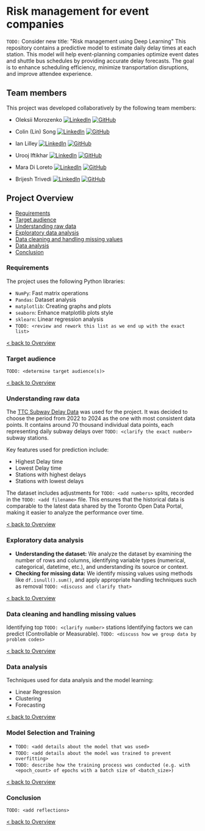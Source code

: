 # Risk management for event companies
`TODO:` Consider new title: "Risk management using Deep Learning"
This repository contains a predictive model to estimate daily delay times at each station.
This model will help event-planning companies optimize event dates and shuttle bus schedules by providing accurate delay forecasts.
The goal is to enhance scheduling efficiency, minimize transportation disruptions, and improve attendee experience.

## Team members

This project was developed collaboratively by the following team members:  
-   Oleksii Morozenko [![LinkedIn](https://icons.iconarchive.com/icons/limav/flat-gradient-social/32/Linkedin-icon.png)](https://www.linkedin.com/in/oleksii-morozenko) [![GitHub](https://icons.iconarchive.com/icons/pictogrammers/material/32/github-icon.png)](https://github.com/oleksiimorozenko)
    
-   Colin (Lin) Song [![LinkedIn](https://icons.iconarchive.com/icons/limav/flat-gradient-social/32/Linkedin-icon.png)](https://www.linkedin.com/in/colin（lin）-song-msc-8a5b8611b) [![GitHub](https://icons.iconarchive.com/icons/pictogrammers/material/32/github-icon.png)](https://github.com/colsong)

    
-   Ian Lilley [![LinkedIn](https://icons.iconarchive.com/icons/limav/flat-gradient-social/32/Linkedin-icon.png)](https://www.linkedin.com/in/ian-lilley) [![GitHub](https://icons.iconarchive.com/icons/pictogrammers/material/32/github-icon.png)](https://github.com/ian-lilley)

    
-   Urooj Iftikhar [![LinkedIn](https://icons.iconarchive.com/icons/limav/flat-gradient-social/32/Linkedin-icon.png)](https://www.linkedin.com/in/urooj-fatima-iftikhar) [![GitHub](https://icons.iconarchive.com/icons/pictogrammers/material/32/github-icon.png)](https://github.com/Urooj1607)
    
-   Mara Di Loreto  [![LinkedIn](https://icons.iconarchive.com/icons/limav/flat-gradient-social/32/Linkedin-icon.png)](https://www.linkedin.com/in/maradiloreto) [![GitHub](https://icons.iconarchive.com/icons/pictogrammers/material/32/github-icon.png)](https://github.com/maradiloreto)
    
-   Brijesh Trivedi  [![LinkedIn](https://icons.iconarchive.com/icons/limav/flat-gradient-social/32/Linkedin-icon.png)](https://www.linkedin.com/in/brijesh-trivedi-70273830b) [![GitHub](https://icons.iconarchive.com/icons/pictogrammers/material/32/github-icon.png)](https://github.com/brtivedi5)

## <a id="project-overview"></a>Project Overview
- [Requirements](#requirements)
- [Target audience](#target-audience)
- [Understanding raw data](#understanding-raw-data)
- [Exploratory data analysis](#exploratory-data-analysis)
- [Data cleaning and handling missing values](#data-cleaning-and-handling-missing-values)
- [Data analysis](#data-analysis)
- [Conclusion](#conclusion)

### <a id="requirements"></a>Requirements
The project uses the following Python libraries:
- `NumPy`: Fast matrix operations
- `Pandas`: Dataset analysis
- `matplotlib`: Creating graphs and plots
- `seaborn`: Enhance matplotlib plots style
- `sklearn`: Linear regression analysis    
- `TODO: <review and rework this list as we end up with the exact list>` 

[< back to Overview](#project-overview)

### <a id="target-audience"></a>Target audience
`TODO: <determine target audience(s)>`

[< back to Overview](#project-overview)

### <a id="understanding-raw-data"></a>Understanding raw data
The [TTC Subway Delay Data](https://open.toronto.ca/dataset/ttc-subway-delay-data) was used for the project. It was decided to choose the period from 2022 to 2024 as the one with most consistent data points. 
It contains around 70 thousand individual data points, each representing daily subway delays over `TODO: <clarify the exact number>` subway stations.

Key features used for prediction include:
- Highest Delay time
- Lowest Delay time
- Stations with highest delays
- Stations with lowest delays

The dataset includes adjustments for `TODO: <add numbers>` splits, recorded in the `TODO: <add filename>` file. This ensures that the historical data is comparable to the latest data shared by the Toronto Open Data Portal, making it easier to analyze the performance over time.

[< back to Overview](#project-overview)

### <a id="exploratory-data-analysis"></a>Exploratory data analysis
- **Understanding the dataset:** We analyze the dataset by examining the number of rows and columns, identifying variable types (numerical, categorical, datetime, etc.), and understanding its source or context.
- **Checking for missing data:** We identify missing values using methods like `df.isnull().sum()`, and apply appropriate handling techniques such as removal `TODO: <discuss and clarify that>`

[< back to Overview](#project-overview)

### <a id="data-cleaning-and-handling-missing-values"></a>Data cleaning and handling missing values
Identifying top `TODO: <clarify number>` stations
Identifying factors we can predict (Controllable or Measurable). 
`TODO: <discuss how we group data by problem codes>`

[< back to Overview](#project-overview)

### <a id="data-analysis"></a>Data analysis
Techniques used for data analysis and the model learning:
- Linear Regression
- Clustering
- Forecasting

[< back to Overview](#project-overview)

### Model Selection and Training
- `TODO: <add details about the model that was used>`
- `TODO: <add details about the model was trained to prevent overfitting>`
- `TODO: describe how the training process was conducted (e.g. with <epoch_count> of epochs with a batch size of <batch_size>)`

[< back to Overview](#project-overview)

### <a id="conclusion"></a>Conclusion
`TODO: <add reflections>`

[< back to Overview](#project-overview)
